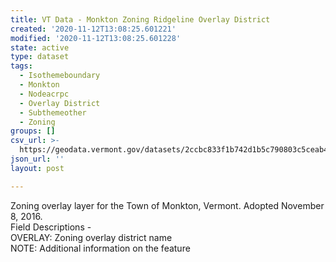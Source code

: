 ```yaml
---
title: VT Data - Monkton Zoning Ridgeline Overlay District
created: '2020-11-12T13:08:25.601221'
modified: '2020-11-12T13:08:25.601228'
state: active
type: dataset
tags:
  - Isothemeboundary
  - Monkton
  - Nodeacrpc
  - Overlay District
  - Subthemeother
  - Zoning
groups: []
csv_url: >-
  https://geodata.vermont.gov/datasets/2ccbc833f1b742d1b5c790803c5ceab4_0.csv?outSR=%7B%22latestWkid%22%3A3857%2C%22wkid%22%3A102100%7D
json_url: ''
layout: post

---
```

<div>Zoning overlay layer for the Town of Monkton, Vermont. Adopted November 8, 2016.</div><div>Field Descriptions -<br />OVERLAY: Zoning overlay district name<br />NOTE: Additional information on the feature<br /></div>
